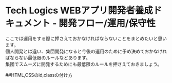 # Tech Logics WEBアプリ開発者養成ドキュメント - 開発フロー/運用/保守性

ここでは運用をする際に押さえておかなければならないことをまとめたいと思います。<br>
個人開発とは違い、集団開発になると今後の運用のために予め決めておかなければならない最低限のルールなどあります。<br>
集団でスムーズに開発するためにも最低限のルールを押さえておきましょう。


##HTML,CSSのid,classの付け方




